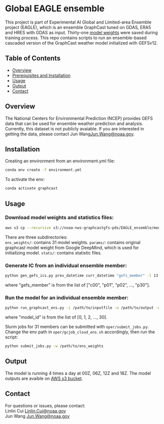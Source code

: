 # Global EAGLE ensemble
This project is part of Experimental AI Global and Limited-area Ensemble project (EAGLE), which is an ensemble GraphCast tuned on GDAS, ERA5 and HRES with GDAS as input. Thirty-one [model weights](https://noaa-nws-graphcastgfs-pds.s3.amazonaws.com/index.html#EAGLE_ensemble/model_weights/) were saved during training process. This repo contains scripts to run an ensemble-based cascaded version of the GraphCast weather model initialized with GEFSv12.   

## Table of Contents
- [Overview](#overview)
- [Prerequisites and Installation](#prerequisites-and-installation)
- [Usage](#usage)
- [Output](#output)
- [Contact](#contact)

## Overview

The National Centers for Environmental Prediction (NCEP) provides GEFS data that can be used for ensemble weather prediction and analysis. Currently, this dataset is not publicly avaiable. If you are interested in getting the data, please contact Jun Wang[Jun.Wang@noaa.gov](mailto:Jun.Wang@noaa.gov).

## Installation

Creating an environment from an environment.yml file:

```bash
conda env create -f environment.yml
```

To activate the env:
```bash
conda activate graphcast
```

## Usage
### Download model weights and statistics files:
```bash
aws s3 cp --recursive s3://noaa-nws-graphcastgfs-pds/EAGLE_ensemble/model_weights model_weights --no-sign-request
```
There are three subdirectories:  
`ens_weights/`: contains 31 model weights.
`params/`: contains original graphcast model weight from Google DeepMind, which is used for initiallzing model.
`stats/`: contains statistic files.

### Generate IC from an individual ensemble member:
```bash
python gen_gefs_ics.py prev_datetime curr_datetime "gefs_member" -l 13 -o /path/to/output -d /path/to/download -k no
```
where "gefs_member" is from the list of ["c00", "p01", "p02", ..., "p30"].

### Run the model for an individual ensemble member:
```bash
python run_graphcast_ens.py -i /path/to/inputfile -o /path/to/output -w /path/to/stats -m "gefs_member" -c /path/to/"model_id".pkl  -l forecast_length(steps) -p num_pressure_levels -u no -k yes
```
where "model_id" is from the list of [0, 1, 2, ..., 30].

Slurm jobs for 31 members can be submitted with `oper/submit_jobs.py`. Change the env path in `oper/gcjob_cloud_ens.sh` accordingly, then run the script:
```bash
python submit_jobs.py -w /path/to/ens_weights
```

## Output
The model is running 4 times a day at 00Z, 06Z, 12Z and 18Z. The model outputs are avaible on [AWS s3 bucket](https://noaa-nws-graphcastgfs-pds.s3.amazonaws.com/index.html#EAGLE_ensemble/).

## Contact

For questions or issues, please contact:\
    Linlin Cui [Linlin.Cui@noaa.gov](mailto:Linlin.Cui@noaa.gov)\
    Jun Wang [Jun.Wang@noaa.gov](mailto:Jun.Wang@noaa.gov)
